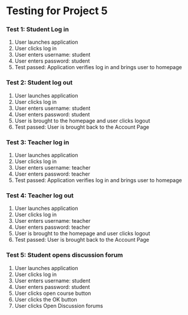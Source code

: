 # Testing for Project 5

### Test 1: Student Log in
1. User launches application
2. User clicks log in
3. User enters username: student
4. User enters password: student
5. Test passed: Application verifies log in and brings user to homepage

### Test 2: Student log out
1. User launches application
2. User clicks log in
3. User enters username: student
4. User enters password: student
5. User is brought to the homepage and user clicks logout
6. Test passed: User is brought back to the Account Page

### Test 3: Teacher log in
1. User launches application
2. User clicks log in
3. User enters username: teacher
4. User enters password: teacher
5. Test passed: Application verifies log in and brings user to homepage

### Test 4: Teacher log out
1. User launches application
2. User clicks log in
3. User enters username: teacher
4. User enters password: teacher
5. User is brought to the homepage and user clicks logout
6. Test passed: User is brought back to the Account Page

### Test 5: Student opens discussion forum
1. User launches application
2. User clicks log in
3. User enters username: student
4. User enters password: student
5. User clicks open course button
6. User clicks the OK button
7. User clicks Open Discussion forums
